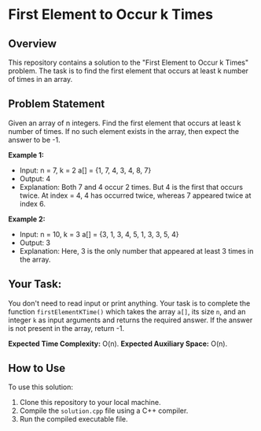 # First Element to Occur k Times

## Overview

This repository contains a solution to the "First Element to Occur k Times" problem. The task is to find the first element that occurs at least k number of times in an array.

## Problem Statement

Given an array of n integers. Find the first element that occurs at least k number of times. If no such element exists in the array, then expect the answer to be -1.

**Example 1:**
- Input:
  n = 7, k = 2
  a[] = {1, 7, 4, 3, 4, 8, 7}
- Output: 4
- Explanation: Both 7 and 4 occur 2 times. But 4 is the first that occurs twice. At index = 4, 4 has occurred twice, whereas 7 appeared twice at index 6.

**Example 2:**
- Input:
  n = 10, k = 3
  a[] = {3, 1, 3, 4, 5, 1, 3, 3, 5, 4}
- Output: 3
- Explanation: Here, 3 is the only number that appeared at least 3 times in the array.

## Your Task:  

You don't need to read input or print anything. Your task is to complete the function `firstElementKTime()` which takes the array `a[]`, its size `n`, and an integer `k` as input arguments and returns the required answer. If the answer is not present in the array, return -1.

**Expected Time Complexity:** O(n).
**Expected Auxiliary Space:** O(n).

## How to Use

To use this solution:

1. Clone this repository to your local machine.
2. Compile the `solution.cpp` file using a C++ compiler.
3. Run the compiled executable file.


